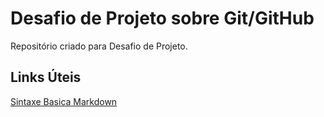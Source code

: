 # Desafio de Projeto sobre Git/GitHub
Repositório criado para Desafio de Projeto. 

## Links Úteis
[Sintaxe Basica Markdown](https://www.markdownguide.org/basic-syntax/)
